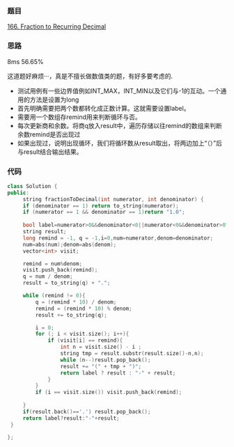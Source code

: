 ### 题目
[166. Fraction to Recurring Decimal](https://leetcode-cn.com/problems/fraction-to-recurring-decimal/)
### 思路
 8ms 56.65%
 
 这道题好麻烦···，真是不擅长做数值类的题，有好多要考虑的.
 
 + 测试用例有一些边界值例如INT_MAX，INT_MIN以及它们与-1的互动。一个通用的方法是设置为long
 + 首先明确需要把两个数都转化成正数计算。这就需要设置label。
 + 需要用一个数组存remind用来判断循环与否。
 + 每次更新商和余数。将商q放入result中，遍历存储以往remind的数组来判断余数remind是否出现过
 + 如果出现过，说明出现循环，我们将循环数从result取出，将两边加上“（）”后与result结合输出结果。
### 代码

```c++
class Solution {
public:
     string fractionToDecimal(int numerator, int denominator) {
	 if (denominator == 1) return to_string(numerator);
	 if (numerator == 1 && denominator == 1)return "1.0";
	 
     bool label=numerator>0&&denominator<0||numerator<0&&denominator>0?false:true;
     string result;
	 long remind = -1, q = -1,i=0,num=numerator,denom=denominator;
     num=abs(num);denom=abs(denom);
     vector<int> visit;

	 remind = num%denom;
	 visit.push_back(remind);
	 q = num / denom;
	 result = to_string(q) + ".";

	 while (remind != 0){
		 q = (remind * 10) / denom;
		 remind = (remind * 10) % denom;
		 result += to_string(q);

		 i = 0;
		 for (; i < visit.size(); i++){
			 if (visit[i] == remind){
				 int n = visit.size() - i ;
				 string tmp = result.substr(result.size()-n,n);
				 while (n--)result.pop_back();
				 result += "(" + tmp + ")";
	             return label ? result : "-" + result;
			 }
		 }
		 if (i == visit.size()) visit.push_back(remind);
		 
	 }
     if(result.back()=='.') result.pop_back();
	 return label?result:"-"+result;
 }

};

```
